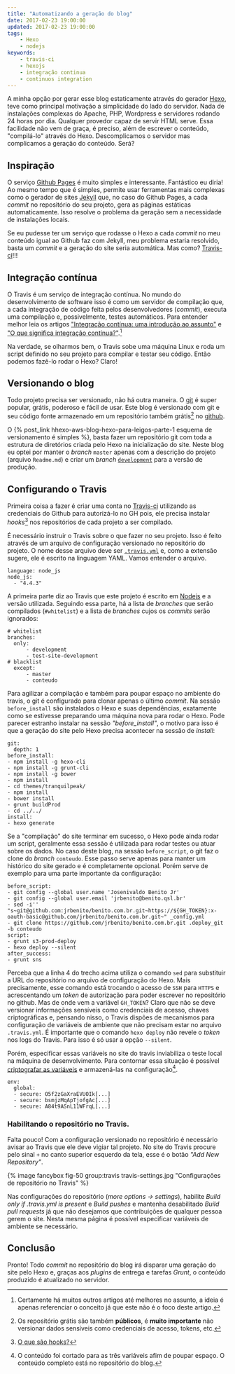 ```yaml
---
title: "Automatizando a geração do blog"
date: 2017-02-23 19:00:00
updated: 2017-02-23 19:00:00
tags:
    - Hexo
    - nodejs
keywords:
    - travis-ci
    - hexojs
    - integração continua
    - continuos integration
---
```

A minha opção por gerar esse blog estaticamente através do gerador [Hexo](http://hexo.io), teve como principal motivação a simplicidade do lado do servidor. Nada de instalações complexas do Apache, PHP, Wordpress e servidores rodando 24 horas por dia. Qualquer provedor capaz de servir HTML serve. Essa facilidade não vem de graça, é preciso, além de escrever o conteúdo, "compilá-lo" através do Hexo. Descomplicamos o servidor mas complicamos a geração do conteúdo. Será?
<!-- more -->

## Inspiração

O serviço [Github Pages](https://pages.github.com/) é muito simples e interessante. Fantástico eu diria! Ao mesmo tempo que é simples, permite usar ferramentas mais complexas como o gerador de sites [Jekyll](https://jekyllrb.com/) que, no caso do Github Pages, a cada _commit_ no repositório do seu projeto, gera as páginas estáticas automaticamente. Isso resolve o problema da geração sem a necessidade de instalações locais.

Se eu pudesse ter um serviço que rodasse o Hexo a cada _commit_ no meu conteúdo igual ao Github faz com Jekyll, meu problema estaria resolvido, basta um _commit_ e a geração do site seria automática. Mas como? [Travis-ci](https://travis-ci.org)!!!

## Integração contínua

O Travis é um serviço de integração contínua. No mundo do desenvolvimento de software isso é como um servidor de compilação que, a cada integração de código feita pelos desenvolvedores (_commit_), executa uma compilação e, possivelmente, testes automáticos. Para entender melhor leia os artigos ["Integração contínua: uma introdução ao assunto"](http://www.devmedia.com.br/integracao-continua-uma-introducao-ao-assunto/28002) e ["O que significa integração contínua?"](https://aws.amazon.com/pt/devops/continuous-integration/).[^1]

Na verdade, se olharmos bem, o Travis sobe uma máquina Linux e roda um script definido no seu projeto para compilar e testar seu código. Então podemos fazê-lo rodar o Hexo? Claro!


## Versionando o blog

Todo projeto precisa ser versionado, não há outra maneira. O [git](https://git-scm.com/) é super popular, grátis, poderoso e fácil de usar. Este blog é versionado com git e seu código fonte armazenado em um repositório também grátis[^3] no [github](https://github.com/jrbenito/benito.com.br).

O {% post_link hhexo-aws-blog-hexo-para-leigos-parte-1  esquema de versionamento é simples %}, basta fazer um repositório git com toda a estrutura de diretórios criada pelo Hexo na inicialização do site. Neste blog eu optei por manter o _branch_ `master` apenas com a descrição do projeto (arquivo `Readme.md`) e criar um _branch_ [`development`](https://github.com/jrbenito/benito.com.br/tree/development) para a versão de produção.

## Configurando o Travis

Primeira coisa a fazer é criar uma conta no [Travis-ci](https://travis-ci.org) utilizando as credenciais do Github para autorizá-lo no GH pois, ele precisa instalar _hooks_[^2] nos repositórios de cada projeto a ser compilado.

É necessário instruir o Travis sobre o que fazer no seu projeto. Isso é feito através de um arquivo de configuração versionado no repositório do projeto. O nome desse arquivo deve ser [`.travis.yml`](https://github.com/jrbenito/benito.com.br/blob/development/.travis.yml) e, como a extensão sugere, ele é escrito na linguagem YAML. Vamos entender o arquivo.
```
language: node_js
node_js:
  - "4.4.3"
```
A primeira parte diz ao Travis que este projeto é escrito em [Nodejs](https://nodejs.org/) e a versão utilizada. Seguindo essa parte, há a lista de _branches_ que serão compilados (`#whitelist`) e a lista de _branches_ cujos os _commits_ serão ignorados:
```
# whitelist
branches:
  only:
      - development
      - test-site-development
# blacklist
  except:
      - master
      - conteudo
```

Para agilizar a compilação e também para poupar espaço no ambiente do travis, o git é configurado para clonar apenas o último _commit_. Na sessão `before_install` são instalados o Hexo e suas dependências, exatamente como se estivesse preparando uma máquina nova para rodar o Hexo. Pode parecer estranho instalar na sessão _"before_install"_, o motivo para isso é que a geração do site pelo Hexo precisa acontecer na sessão de _install_:

```
git:
  depth: 1
before_install:
- npm install -g hexo-cli
- npm install -g grunt-cli
- npm install -g bower
- npm install
- cd themes/tranquilpeak/
- npm install
- bower install
- grunt buildProd
- cd ../../
install:
- hexo generate
```

Se a "compilação" do site terminar em sucesso, o Hexo pode ainda rodar um script, geralmente essa sessão é utilizada para rodar testes ou atuar sobre os dados. No caso deste blog, na sessão `before_script`, o git faz o clone do _branch_ `conteudo`. Esse passo serve apenas para manter um histórico do site gerado e é completamente opcional. Porém serve de exemplo para uma parte importante da configuração:

```
before_script:
- git config --global user.name 'Josenivaldo Benito Jr'
- git config --global user.email 'jrbenito@benito.qsl.br'
- sed -i'' "s~git@github.com:jrbenito/benito.com.br.git~https://${GH_TOKEN}:x-oauth-basic@github.com/jrbenito/benito.com.br.git~" _config.yml
- git clone https://github.com/jrbenito/benito.com.br.git .deploy_git -b conteudo
script:
- grunt s3-prod-deploy
- hexo deploy --silent
after_success:
- grunt sns
```

Perceba que a linha 4 do trecho acima utiliza o comando `sed` para substituir a URL do repositório no arquivo de configuração do Hexo. Mais precisamente, esse comando está trocando o acesso de `SSH` para `HTTPS` e acrescentando um _token_ de autorização para poder escrever no repositório no github. Mas de onde vem a variável `GH_TOKEN`? Claro que não se deve versionar informações sensíveis como credenciais de acesso, chaves criptográficas e, pensando nisso, o Travis dispões de mecanismos para configuração de variáveis de ambiente que não precisam estar no arquivo `.travis.yml`. É importante que o comando `hexo deploy` não revele o _token_ nos logs do Travis. Para isso é só usar a opção `--silent`.

Porém, especificar essas variáveis no site do travis inviabiliza o teste local na máquina de desenvolvimento. Para contornar essa situação é possível [criptografar as variáveis](https://docs.travis-ci.com/user/environment-variables/) e armazená-las na configuração[^4].

```
env:
  global:
  - secure: O5f2zGaXraEVUOIk[...]
  - secure: bsmjzMqApTjofgAc[...] 
  - secure: A84t9ASnL11WFrqL[...] 
```

### Habilitando o repositório no Travis.

Falta pouco! Com a configuração versionado no repositório é necessário avisar ao Travis que ele deve vigiar tal projeto. No site do Travis procure pelo sinal `+` no canto superior esquerdo da tela, esse é o botão _"Add New Repository"_.

{% image fancybox fig-50 group:travis travis-settings.jpg "Configurações de repositório no Travis" %}

Nas configurações do repositório (_more options -> settings_), habilite _Build only if .travis.yml is present_ e _Build pushes_ e mantenha desabilitado _Build pull requests_ já que não desejamos que contribuições de qualquer pessoa gerem o site. Nesta mesma página é possível especificar variáveis de ambiente se necessário.

## Conclusão

Pronto! Todo _commit_ no repositório do blog irá disparar uma geração do site pelo Hexo e, graças aos _plugins_ de entrega e tarefas _Grunt_, o conteúdo produzido é atualizado no servidor.

[^1]: Certamente há muitos outros artigos até melhores no assunto, a ideia é apenas referenciar o conceito já que este não é o foco deste artigo.
[^2]: [O que são hooks?](https://git-scm.com/book/gr/v2/Customizing-Git-Git-Hooks)
[^3]: Os repositório grátis são também **públicos**, é **muito importante** não versionar dados sensíveis como credenciais de acesso, tokens, etc.
[^4]: O conteúdo foi cortado para as três variáveis afim de poupar espaço. O conteúdo completo está no repositório do blog.